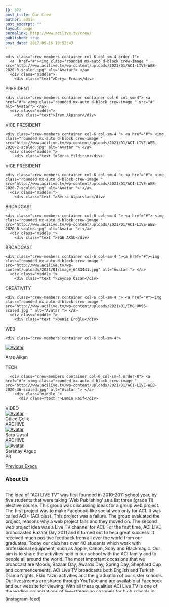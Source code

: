 ```yaml
---
ID: 372
post_title: Our Crew
author: admin
post_excerpt: ""
layout: page
permalink: http://www.acilive.tv/crew/
published: true
post_date: 2017-05-16 13:52:43
---
```

<!-- wp:html -->
<div class="our-members-div container">
  <div class="row justify-content-center">

    <div class="crew-members container col-6 col-sm-4 order-1">
      <a  href="#"><img class="rounded mx-auto d-block crew-image " src="http://www.acilive.tv/wp-content/uploads/2021/01/ACI-LIVE-WEB-2020-3-scaled.jpg" alt="Avatar"> </a>
      <div class="middle">
        <div class="text">Derya Erman</div>
<div class="text">PRESIDENT</div>
      </div>
    </div>

    <div class="crew-members container container col-6 col-sm-4"> <a href="#"> <img class="rounded mx-auto d-block crew-image " src="#" alt="Avatar"> </a>
      <div class="middle">
        <div class="text">İrem Akpınar</div>
<div class="text">VICE PRESIDENT</div>
      </div>
    </div>

    <div class="crew-members container col-6 col-sm-4 "> <a href="#"> <img class="rounded mx-auto d-block crew-image " src="http://www.acilive.tv/wp-content/uploads/2021/01/ACI-LIVE-WEB-2020-2-scaled.jpg" alt="Avatar "> </a>
      <div class="middle ">
        <div class="text ">Serra Yıldırım</div>
<div class="text">VICE PRESIDENT</div>
      </div>
    </div>

    <div class="crew-members container col-6 col-sm-4 "> <a href="#"> <img class="rounded mx-auto d-block crew-image " src="http://www.acilive.tv/wp-content/uploads/2021/01/ACI-LIVE-WEB-2020-7-scaled.jpg" alt="Avatar "> </a>
      <div class="middle ">
        <div class="text ">Serra Alparslan</div>
<div class="text">BROADCAST</div>
      </div>
    </div>

    <div class="crew-members container col-6 col-sm-4 "> <a href="#"> <img class="rounded mx-auto d-block crew-image " src="http://www.acilive.tv/wp-content/uploads/2021/01/ACI-LIVE-WEB-2020-6-scaled.jpg" alt="Avatar "> </a>
      <div class="middle ">
        <div class="text ">EGE AKSU</div>
<div class="text">BROADCAST</div>
      </div>
    </div>

    <div class="crew-members container col-6 col-sm-4 "><a href="#"><img class="rounded mx-auto d-block crew-image " src="http://www.acilive.tv/wp-content/uploads/2021/01/image_6483441.jpg" alt="Avatar "> </a>
      <div class="middle "> 
        <div class="text ">Zeynep Özcan</div>
<div class="text">CREATIVITY</div>
      </div>
  </div>

    <div class="crew-members container col-6 col-sm-4 "> <a href="#"><img class="rounded mx-auto d-block crew-image " src="http://www.acilive.tv/wp-content/uploads/2021/01/IMG_0096-scaled.jpg " alt="Avatar "> </a>
      <div class="middle ">
        <div class="text ">Deniz Eroğlu</div>
<div class="text">WEB</div>
      </div>
    </div>

    <div class="crew-members container col-6 col-sm-4">
<a href="#"><img class="rounded mx-auto d-block crew-image " src="http://www.acilive.tv/wp-content/uploads/2021/01/ACI-LIVE-WEB-2020-4-scaled.jpg" alt="Avatar"> </a>
      <div class="middle ">
        <div class="text">Aras Alkan</div>
<div class="text">TECH</div>
      </div>
    </div>

      <div class="crew-members container col-6 col-sm-4 order-8"> <a href="#"> <img class="rounded mx-auto d-block crew-image " src="http://www.acilive.tv/wp-content/uploads/2021/01/ACI-LIVE-WEB-2020-36-scaled.jpg" alt="Avatar "> </a>
        <div class="middle ">
          <div class="text ">Lamia Raif</div>
<div class="text">VIDEO</div>
        </div>
</div>

 <div class="crew-members container col-6 col-sm-4 "> <a href="#"><img class="rounded mx-auto d-block crew-image " src="#" alt="Avatar "> </a>
      <div class="middle ">
        <div class="text ">Gülce Çelik</div>
<div class="text">ARCHIVE</div>
      </div>
    </div>

 <div class="crew-members container col-6 col-sm-4 "> <a href="#"><img class="rounded mx-auto d-block crew-image " src="http://www.acilive.tv/wp-content/uploads/2021/01/ACI-LIVE-WEB-2020-27-scaled.jpg" alt="Avatar "> </a>
      <div class="middle ">
        <div class="text ">Sarp Uysal</div>
<div class="text">ARCHIVE</div>
      </div>
    </div>

 <div class="crew-members container col-6 col-sm-4 "> <a href="#"><img class="rounded mx-auto d-block crew-image " src="http://www.acilive.tv/wp-content/uploads/2021/01/ACI-LIVE-WEB-2020-35-scaled.jpg" alt="Avatar "> </a>
      <div class="middle ">
        <div class="text ">Serenay Arguç</div>
<div class="text">PR</div>
      </div>
    </div>

<a href="http://www.acilive.tv/previous-execs/"> <p>Previous Execs</p></a>
  </div>
  <h3>About Us</h3>
  <div style="max-height: 330px; height: auto; width: aotp; border: 0px solid #ccc; overflow: auto; ">
    <p>The idea of “ACI LIVE TV” was first founded in 2010-2011 school year, by five students that were taking ‘Web Publishing’ as a list three (grade 11) elective course. This group was discussing ideas for a group web project. The first project was to make Facebook-like social web only for ACI. It was called ACI+ (ACI plus). This project was a failure. The group evaluated the project, reasons why a web project fails and they moved on. The second web project idea was a Live TV channel for ACI. For the first time, ACI LIVE broadcasted Bazaar Day 2011 and it turned out to be a great success. It received much positive feedback from all over the world from our graduates. Today our club has over 40 students which work with professional equipment, such as Apple, Canon, Sony and Blackmagic. Our aim is to share the activities held in our school with the ACI family and to people all around the world. The most important occasions that we broadcast are Moods, Bazaar Day, Awards Day, Spring Day, Shephard Cup and commencements. ACI Live TV broadcasts both English and Turkish Drama Nights, Ekin Yazın activities and the graduation of our sister schools. Our livestreams are shared through YouTube and are available at Facebook and our website for viewing. With all these qualities ACI Live TV is one of the leading organizations of live-streaming channels for high schools in Turkey. For more information about our future streams and behind the scenes, follow us on our social media accounts! 
    </p>
    <p class="contact-text ">&nbsp;</p>
  </div>
<!-- /wp:html -->

<!-- wp:html -->
[instagram-feed]
<!-- /wp:html -->

<!-- wp:paragraph -->
<p></p>
<!-- /wp:paragraph -->